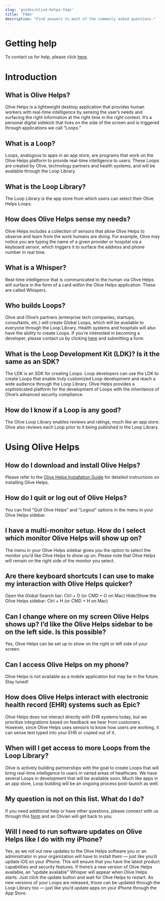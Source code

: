```yaml
---
slug: 'guides/olive-helps-faqs'
title: 'FAQs'
description: "Find answers to most of the commonly asked questions."
---
```


# Getting help

To contact us for help, please click [here](https://olive.page.link/olive-help-support).

# Introduction

## What is Olive Helps?

Olive Helps is a lightweight desktop application that provides human workers with real-time intelligence by sensing the user’s needs and surfacing the right information at the right time in the right context. It’s a personal digital sidekick that lives on the side of the screen and is triggered through applications we call “Loops.”

## What is a Loop?

Loops, analogous to apps in an app store, are programs that work on the Olive Helps platform to provide real-time intelligence to users. These Loops are created by Olive, technology partners and health systems, and will be available through the Loop Library.

## What is the Loop Library?

The Loop Library is the app store from which users can select their Olive Helps Loops.

## How does Olive Helps sense my needs? 

Olive Helps includes a collection of sensors that allow Olive Helps to observe and learn from the work humans are doing. For example, Olive may notice you are typing the name of a given provider or hospital via a keyboard sensor, which triggers it to surface the address and phone number in real time. 

## What is a Whisper?

Real-time intelligence that is communicated to the human via Olive Helps will surface in the form of a card within the Olive Helps application. These are called Whispers.

## Who builds Loops?

Olive and Olive’s partners (enterprise tech companies, startups, consultants, etc.) will create Global Loops, which will be available to everyone through the Loop Library. Health systems and hospitals will also have the ability to create Loops. If you’re interested in becoming a developer, please contact us by clicking [here](https://oliveai.com/olive-helps/developers/) and submitting a form.

## What is the Loop Development Kit (LDK)? Is it the same as an SDK?

The LDK is an SDK for creating Loops. Loop developers can use the LDK to create Loops that enable truly customized Loop development and reach a wide audience through the Loop Library. Olive Helps provides a sophisticated platform for the development of Loops with the inheritance of Olive’s advanced security compliance. 

## How do I know if a Loop is any good?

The Olive Loop Library enables reviews and ratings, much like an app store. Olive also reviews each Loop prior to it being published in the Loop Library.

# Using Olive Helps

## How do I download and install Olive Helps?

Please refer to the [Olive Helps Installation Guide](https://olive.page.link/olive-helps-install) for detailed instructions on installing Olive Helps.

## How do I quit or log out of Olive Helps?

You can find “Quit Olive Helps” and “Logout” options in the menu in your Olive Helps sidebar.

## I have a multi-monitor setup. How do I select which monitor Olive Helps will show up on?

The menu in your Olive Helps sidebar gives you the option to select the monitor you’d like Olive Helps to show up on. Please note that Olive Helps will remain on the right side of the monitor you select.

## Are there keyboard shortcuts I can use to make my interaction with Olive Helps quicker?

Open the Global Search bar: Ctrl + O (or CMD + O on Mac)
Hide/Show the Olive Helps sidebar: Ctrl + H (or CMD + H on Mac)

## Can I change where on my screen Olive Helps shows up? I’d like the Olive Helps sidebar to be on the left side. Is this possible?

Yes, Olive Helps can be set up to show on the right or left side of your screen.

## Can I access Olive Helps on my phone?

Olive Helps is not available as a mobile application but may be in the future. Stay tuned!

## How does Olive Helps interact with electronic health record (EHR) systems such as Epic?

Olive Helps does not interact directly with EHR systems today, but we prioritize integrations based on feedback we hear from customers. However, since Olive Helps uses sensors to know how users are working, it can sense text typed into your EHR or copied out of it.

## When will I get access to more Loops from the Loop Library?

Olive is actively building partnerships with the goal to create Loops that will bring real-time intelligence to users in varied areas of healthcare. We have several Loops in development that will be available soon. Much like apps in an app store, Loop building will be an ongoing process post-launch as well.

## My question is not on this list. What do I do?

If you need additional help or have other questions, please connect with us through this [form](https://olive.page.link/olive-help-support) and an Olivian will get back to you.

## Will I need to run software updates on Olive Helps like I do with my iPhone?

Yes, as we roll out new updates to the Olive Helps software you or an administrator in your organization will have to install them — just like you’d update iOS on your iPhone. This will ensure that you have the latest product capabilities and security features. If there’s a new version of Olive Helps available, an “update available” Whisper will appear when Olive Helps starts. Just click the update button and wait for Olive Helps to restart. As new versions of your Loops are released, those can be updated through the Loop Library too — just like you’d update apps on your iPhone through the App Store.
